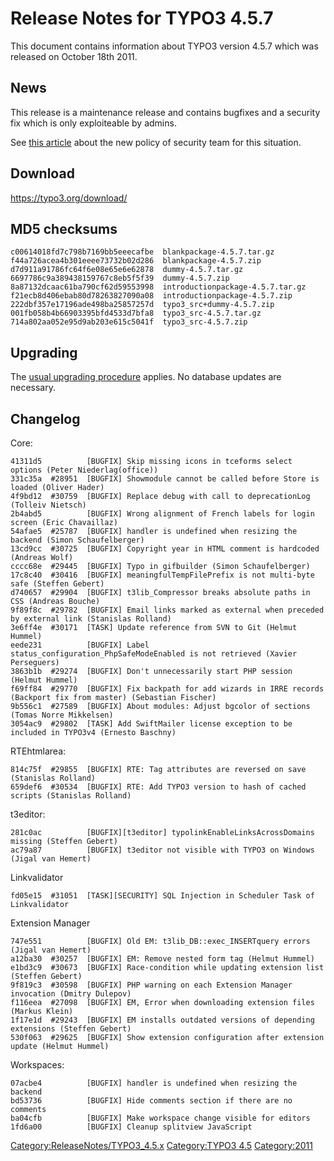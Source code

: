 Release Notes for TYPO3 4.5.7
=============================

This document contains information about TYPO3 version 4.5.7 which was
released on October 18th 2011.

News
----

This release is a maintenance release and contains bugfixes and a
security fix which is only exploiteable by admins.

See [this
article](http://buzz.typo3.org/teams/security/article/incident-handling-of-typo3-core-issues/)
about the new policy of security team for this situation.

Download
--------

<https://typo3.org/download/>

MD5 checksums
-------------

    c00614018fd7c798b7169bb5eeecafbe  blankpackage-4.5.7.tar.gz
    f44a726acea4b301eeee73732b02d286  blankpackage-4.5.7.zip
    d7d911a91786fc64f6e08e65e6e62878  dummy-4.5.7.tar.gz
    6697786c9a389438159767c8eb5f5f39  dummy-4.5.7.zip
    8a87132dcaac61ba790cf62d59553998  introductionpackage-4.5.7.tar.gz
    f21ecb8d406ebab80d78263827090a08  introductionpackage-4.5.7.zip
    222dbf357e17196ade498ba25857257d  typo3_src+dummy-4.5.7.zip
    001fb058b4b66903395bfd4533d7bfa8  typo3_src-4.5.7.tar.gz
    714a802aa052e95d9ab203e615c5041f  typo3_src-4.5.7.zip

Upgrading
---------

The [usual upgrading
procedure](https://docs.typo3.org/typo3cms/InstallationGuide/) applies.
No database updates are necessary.

Changelog
---------

Core:

    41311d5          [BUGFIX] Skip missing icons in tceforms select options (Peter Niederlag(office))
    331c35a  #28951  [BUGFIX] Showmodule cannot be called before Store is loaded (Oliver Hader)
    4f9bd12  #30759  [BUGFIX] Replace debug with call to deprecationLog (Tolleiv Nietsch)
    2b4abd5          [BUGFIX] Wrong alignment of French labels for login screen (Eric Chavaillaz)
    54afae5  #25787  [BUGFIX] handler is undefined when resizing the backend (Simon Schaufelberger)
    13cd9cc  #30725  [BUGFIX] Copyright year in HTML comment is hardcoded (Andreas Wolf)
    cccc68e  #29445  [BUGFIX] Typo in gifbuilder (Simon Schaufelberger)
    17c8c40  #30416  [BUGFIX] meaningfulTempFilePrefix is not multi-byte safe (Steffen Gebert)
    d740657  #29904  [BUGFIX] t3lib_Compressor breaks absolute paths in CSS (Andreas Bouche)
    9f89f8c  #29782  [BUGFIX] Email links marked as external when preceded by external link (Stanislas Rolland)
    3e6ff4e  #30171  [TASK] Update reference from SVN to Git (Helmut Hummel)
    eede231          [BUGFIX] Label status_configuration_PhpSafeModeEnabled is not retrieved (Xavier Perseguers)
    3863b1b  #29274  [BUGFIX] Don't unnecessarily start PHP session (Helmut Hummel)
    f69ff84  #29770  [BUGFIX] Fix backpath for add wizards in IRRE records (Backport fix from master) (Sebastian Fischer)
    9b556c1  #27589  [BUGFIX] About modules: Adjust bgcolor of sections (Tomas Norre Mikkelsen)
    3054ac9  #29802  [TASK] Add SwiftMailer license exception to be included in TYPO3v4 (Ernesto Baschny)

RTEhtmlarea:

    814c75f  #29855  [BUGFIX] RTE: Tag attributes are reversed on save (Stanislas Rolland)
    659def6  #30534  [BUGFIX] RTE: Add TYPO3 version to hash of cached scripts (Stanislas Rolland)

t3editor:

    281c0ac          [BUGFIX][t3editor] typolinkEnableLinksAcrossDomains missing (Steffen Gebert)
    ac79a87          [BUGFIX] t3editor not visible with TYPO3 on Windows (Jigal van Hemert)

Linkvalidator

    fd05e15  #31051  [TASK][SECURITY] SQL Injection in Scheduler Task of Linkvalidator

Extension Manager

    747e551          [BUGFIX] Old EM: t3lib_DB::exec_INSERTquery errors (Jigal van Hemert)
    a12ba30  #30257  [BUGFIX] EM: Remove nested form tag (Helmut Hummel)
    e1bd3c9  #30673  [BUGFIX] Race-condition while updating extension list (Steffen Gebert)
    9f819c3  #30598  [BUGFIX] PHP warning on each Extension Manager invocation (Dmitry Dulepov)
    f116eea  #27098  [BUGFIX] EM, Error when downloading extension files (Markus Klein)
    1f17e1d  #29243  [BUGFIX] EM installs outdated versions of depending extensions (Steffen Gebert)
    530f063  #29625  [BUGFIX] Show extension configuration after extension update (Helmut Hummel)

Workspaces:

    07acbe4          [BUGFIX] handler is undefined when resizing the backend
    bd53736          [BUGFIX] Hide comments section if there are no comments
    ba04cfb          [BUGFIX] Make workspace change visible for editors
    1fd6a00          [BUGFIX] Cleanup splitview JavaScript

<Category:ReleaseNotes/TYPO3_4.5.x> [Category:TYPO3
4.5](Category:TYPO3_4.5 "wikilink") <Category:2011>
